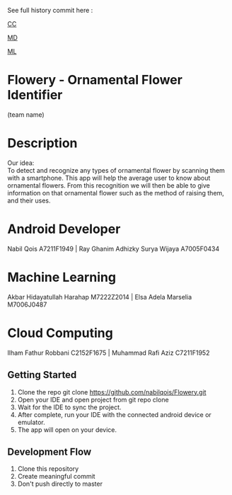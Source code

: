 See full history commit here :

[CC](https://github.com/nabilqois/Flowery/commits/CC)

[MD](https://github.com/nabilqois/Flowery/commits/MD)

[ML](https://github.com/nabilqois/Flowery/commits/ML)



# Flowery - Ornamental Flower Identifier
(team name)

# Description
Our idea:  
To detect and recognize any types of ornamental flower by scanning them with a smartphone. This app will help the average user to know about ornamental flowers. From this recognition we will then be able to give information on that ornamental flower such as the method of raising them, and their uses.

# Android Developer

Nabil Qois A7211F1949 |
Ray Ghanim Adhizky Surya Wijaya A7005F0434

# Machine Learning

Akbar Hidayatullah Harahap M7222Z2014 |
Elsa Adela Marselia M7006J0487

# Cloud Computing

Ilham Fathur Robbani C2152F1675 |
Muhammad Rafi Aziz C7211F1952

## Getting Started

1. Clone the repo git clone https://github.com/nabilqois/Flowery.git
2. Open your IDE and open project from git repo clone
3. Wait for the IDE to sync the project.
4. After complete, run your IDE with the connected android device or emulator.
5. The app will open on your device.


## Development Flow

1. Clone this repository
2. Create meaningful commit
3. Don't push directly to master
